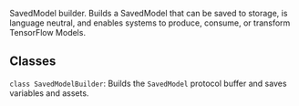 SavedModel builder.
Builds a SavedModel that can be saved to storage, is language neutral, and enables systems to produce, consume, or transform TensorFlow Models.
## Classes
`class SavedModelBuilder`: Builds the `SavedModel` protocol buffer and saves variables and assets.
